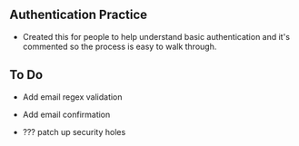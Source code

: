 ## Authentication Practice

- Created this for people to help understand basic authentication and it's commented so the process is easy to walk through.

## To Do

- Add email regex validation

- Add email confirmation

- ??? patch up security holes